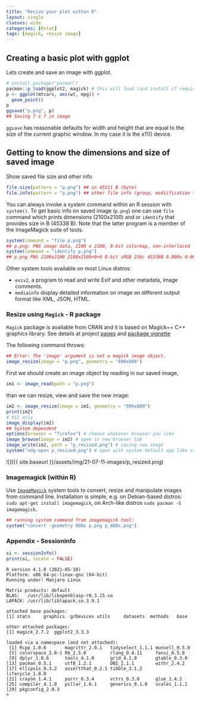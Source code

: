 ```yaml
---
title: "Resize your plot within R"
layout: single
classes: wide
categories: [Rstat]
tags: [magick, resize image]
---
```


## Creating a basic plot with ggplot

Lets create and save an image with ggplot.

```r
# install.package("pacman")
pacman::p_load(ggplot2, magick) # this will load (and install if required) libraries
p <- ggplot(mtcars, aes(wt, mpg)) +
  geom_point()
p
ggsave("p.png", p)
## Saving 7 x 7 in image
```

`ggsave` has reasonable defaults for width and height that are equal to the size of the current graphic window. In my case it is the x11() device.

## Getting to know the dimensions and size of saved image

Show saved file size and other info
```r
file.size(pattern = "p.png") ## in 45511 B (byte)
file.info(pattern = "p.png") ## other file info (group, modiification time, etc)
```

You can always invoke a system command within an R session with `system()`. To get basic info on saved image (`p.png`) one can use `file` command which prints dimensions (2100x2100) and or `identify` that provides size in B (45338 B). Note that the latter program is a member of the ImageMagick suite of tools.

```r
system(command = "file p.png")
## p.png: PNG image data, 2100 x 2100, 8-bit colormap, non-interlaced
system(command = "identify p.png")
## p.png PNG 2100x2100 2100x2100+0+0 8-bit sRGB 256c 45338B 0.000u 0:00.015
```

Other system tools available on most Linux distros:
- `exiv2`, a program to read and write Exif and other metadata, image comments.
- `mediainfo` display detailed information on image on different output format like XML, JSON, HTML.


### Resize using `Magick` - R package

`Magick` package is available from CRAN and it is based on Magick++ C++ graphics library. See details at project [pages](https://github.com/ropensci/magick) and [package vignette](https://docs.ropensci.org/magick/articles/intro.html)


The following command throws:
```r
## Error: The 'image' argument is not a magick image object.
image_resize(image = "p.png", geometry = "800x800")
```
First we should create an image object by reading in our saved image,

```r
im1 <- image_read(path = "p.png")
```
than we can resize, view and save the new image:

```r
im2 <- image_resize(image = im1, geometry = "800x800")
print(im2)
# X11 only
image_display(im2)
## System dependent
options(browser = "firefox") # choose whatever browser you like
image_browse(image = im2) # open in new browser tab
image_write(im2, path = "p_resized.png") # saving new image
system("xdg-open p_resized.png") # open with system default app like sxiv
```

![]({{ site.baseurl }}/assets/img/21-07-11-images/p_resized.png)

### Imagemagick (within R)

Use [`ImageMagick`](https://imagemagick.org/index.php) system tools to convert, resize and manipulate images from command line.
Installation is simple, e.g. on Debian-based distros: `sudo apt-get install imagemagick`, on Arch-like distros `sudo pacman -S imagemagick`.

```r
## running system command from imagemagick tool:
system("convert -geometry 800x p.png p_800x.png")
```

### Appendix - Sessioninfo

```r
si <- sessionInfo()
print(si, locale = FALSE)
```

```
R version 4.1.0 (2021-05-18)
Platform: x86_64-pc-linux-gnu (64-bit)
Running under: Manjaro Linux

Matrix products: default
BLAS:   /usr/lib/libopenblasp-r0.3.15.so
LAPACK: /usr/lib/liblapack.so.3.9.1

attached base packages:
[1] stats     graphics  grDevices utils     datasets  methods   base     

other attached packages:
[1] magick_2.7.2  ggplot2_3.3.3

loaded via a namespace (and not attached):
 [1] Rcpp_1.0.6       magrittr_2.0.1   tidyselect_1.1.1 munsell_0.5.0   
 [5] colorspace_2.0-1 R6_2.5.0         rlang_0.4.11     fansi_0.5.0     
 [9] dplyr_1.0.6      tools_4.1.0      grid_4.1.0       gtable_0.3.0    
[13] pacman_0.5.1     utf8_1.2.1       DBI_1.1.1        withr_2.4.2     
[17] ellipsis_0.3.2   assertthat_0.2.1 tibble_3.1.2     lifecycle_1.0.0 
[21] crayon_1.4.1     purrr_0.3.4      vctrs_0.3.8      glue_1.4.2      
[25] compiler_4.1.0   pillar_1.6.1     generics_0.1.0   scales_1.1.1    
[29] pkgconfig_2.0.3 
>
```
